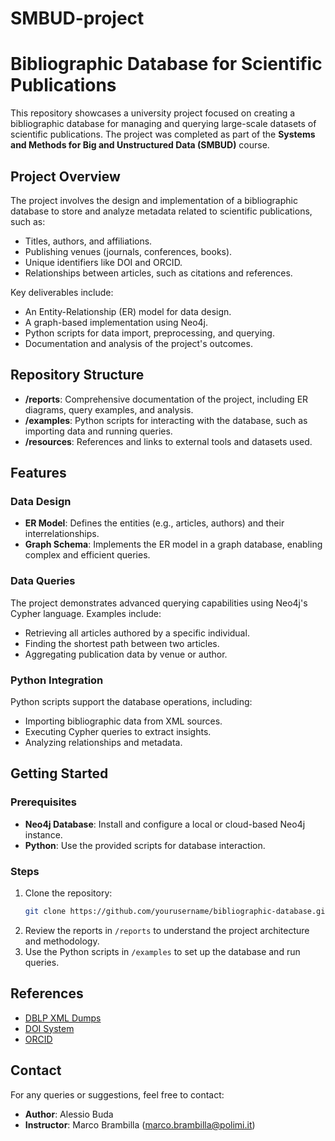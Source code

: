 # SMBUD-project

# Bibliographic Database for Scientific Publications

This repository showcases a university project focused on creating a bibliographic database for managing and querying large-scale datasets of scientific publications. The project was completed as part of the **Systems and Methods for Big and Unstructured Data (SMBUD)** course.

## Project Overview

The project involves the design and implementation of a bibliographic database to store and analyze metadata related to scientific publications, such as:

- Titles, authors, and affiliations.
- Publishing venues (journals, conferences, books).
- Unique identifiers like DOI and ORCID.
- Relationships between articles, such as citations and references.

Key deliverables include:

- An Entity-Relationship (ER) model for data design.
- A graph-based implementation using Neo4j.
- Python scripts for data import, preprocessing, and querying.
- Documentation and analysis of the project's outcomes.

## Repository Structure

- **/reports**: Comprehensive documentation of the project, including ER diagrams, query examples, and analysis.
- **/examples**: Python scripts for interacting with the database, such as importing data and running queries.
- **/resources**: References and links to external tools and datasets used.

## Features

### Data Design

- **ER Model**: Defines the entities (e.g., articles, authors) and their interrelationships.
- **Graph Schema**: Implements the ER model in a graph database, enabling complex and efficient queries.

### Data Queries

The project demonstrates advanced querying capabilities using Neo4j's Cypher language. Examples include:

- Retrieving all articles authored by a specific individual.
- Finding the shortest path between two articles.
- Aggregating publication data by venue or author.

### Python Integration

Python scripts support the database operations, including:

- Importing bibliographic data from XML sources.
- Executing Cypher queries to extract insights.
- Analyzing relationships and metadata.

## Getting Started

### Prerequisites

- **Neo4j Database**: Install and configure a local or cloud-based Neo4j instance.
- **Python**: Use the provided scripts for database interaction.

### Steps

1. Clone the repository:
   ```bash
   git clone https://github.com/yourusername/bibliographic-database.git
   ```
2. Review the reports in `/reports` to understand the project architecture and methodology.
3. Use the Python scripts in `/examples` to set up the database and run queries.

## References

- [DBLP XML Dumps](https://dblp.uni-trier.de/xml/)
- [DOI System](https://www.doi.org/)
- [ORCID](https://orcid.org/)

## Contact

For any queries or suggestions, feel free to contact:

- **Author**: Alessio Buda
- **Instructor**: Marco Brambilla ([marco.brambilla@polimi.it](mailto:marco.brambilla@polimi.it))
